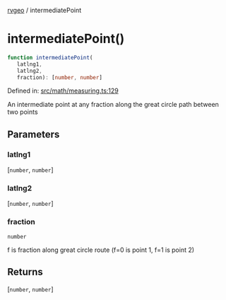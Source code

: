 [rvgeo](../index.md) / intermediatePoint

# intermediatePoint()

```ts
function intermediatePoint(
   latlng1, 
   latlng2, 
   fraction): [number, number]
```

Defined in: [src/math/measuring.ts:129](https://github.com/pzq123456/RVGeo/blob/e727f6f6e310621d656b74948bed9956ff45a613/src/math/measuring.ts#L129)

An intermediate point at any fraction along the great circle path between two points

## Parameters

### latlng1

\[`number`, `number`\]

### latlng2

\[`number`, `number`\]

### fraction

`number`

f is fraction along great circle route (f=0 is point 1, f=1 is point 2)

## Returns

\[`number`, `number`\]
